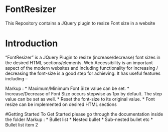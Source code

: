 # FontResizer
This Repository contains a JQuery plugin to resize Font size in a website

# Introduction
“FontResizer” is a JQuery Plugin to resize (increase/decrease) font sizes in the desired HTML sections/elements. Web Accessibility is an important aspect of the modern websites and including functionality for increasing / decreasing the font-size is a good step for achieving. It has useful features including – 

Markup :  *	Maximum/Minimum Font Size value can be set.
          *	Increase/Decrease of Font Size occurs stepwise as 1px by default. The step value can be set as well.
          *	Reset the font-size to its original value.
          *	Font resize can be implemented on desired HTML sections 


#Getting Started
To Get Started please go through the documentation inside the folder
 Markup : * Bullet list
           * Nested bullet
            * Sub-nested bullet etc
          * Bullet list item 2
